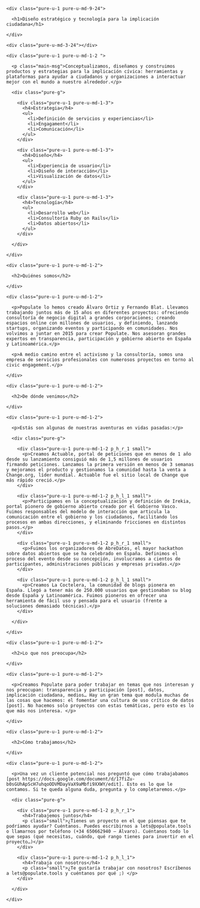 
<div class="container">

  <div class="pure-g m_v_4">

    <div class="pure-u-1 pure-u-md-9-24">

      <h1>Diseño estratégico y tecnología para la implicación ciudadana</h1>

    </div>

    <div class="pure-u-md-3-24"></div>

    <div class="pure-u-1 pure-u-md-1-2 ">

      <p class="main-msg">Conceptualizamos, diseñamos y construimos productos y estrategias para la implicación cívica: herramientas y plataformas para ayudar a ciudadanos y organizaciones a interactuar mejor con el mundo a nuestro alrededor.</p>

      <div class="pure-g">

        <div class="pure-u-1 pure-u-md-1-3">
          <h4>Estrategia</h4>
          <ul>
            <li>Definición de servicios y experiencias</li>
            <li>Engagament</li>
            <li>Comunicación</li>
          </ul>
        </div>

        <div class="pure-u-1 pure-u-md-1-3">
          <h4>Diseño</h4>
          <ul>
            <li>Experiencia de usuario</li>
            <li>Diseño de interacción</li>
            <li>Visualización de datos</li>
          </ul>
        </div>

        <div class="pure-u-1 pure-u-md-1-3">
          <h4>Tecnología</h4>
          <ul>
            <li>Desarrollo web</li>
            <li>Consultoría Ruby on Rails</li>
            <li>Datos abiertos</li>
          </ul>
        </div>

      </div>

    </div>

  </div>

</div>

<div class="container section-color-1">

  <div class="pure-g p_v_4">

    <div class="pure-u-1 pure-u-md-1-2">

      <h2>Quiénes somos</h2>

    </div>

    <div class="pure-u-1 pure-u-md-1-2">

      <p>Populate lo hemos creado Álvaro Ortiz y Fernando Blat. Llevamos trabajando juntos más de 15 años en diferentes proyectos: ofreciendo consultoría de negocio digital a grandes corporaciones; creando espacios online con millones de usuarios, y definiendo, lanzando startups, organizando eventos y participando en comunidades. Nos volvimos a juntar en 2015 para crear Populate. Nos asesoran grandes expertos en transparencia, participación y gobierno abierto en España y Latinoamérica.</p>

      <p>A medio camino entre el activismo y la consultoría, somos una empresa de servicios profesionales con numerosos proyectos en torno al civic engagement.</p>

    </div>

  </div>

</div>

<div class="container section-color-2">

  <div class="pure-g p_v_4">

    <div class="pure-u-1 pure-u-md-1-2">

      <h2>De dónde venimos</h2>

    </div>

    <div class="pure-u-1 pure-u-md-1-2">

      <p>Estás son algunas de nuestras aventuras en vidas pasadas:</p>

      <div class="pure-g">

        <div class="pure-u-1 pure-u-md-1-2 p_h_r_1 small">
          <p>Creamos Actuable, portal de peticiones que en menos de 1 año desde su lanzamiento consiguió más de 1,5 millones de usuarios firmando peticiones. Lanzamos la primera versión en menos de 3 semanas y mejoramos el producto y gestionamos la comunidad hasta la venta a Change.org, líder mundial. Actuable fue el sitio local de Change que más rápido creció.</p>
        </div>

        <div class="pure-u-1 pure-u-md-1-2 p_h_l_1 small">
          <p>Participamos en la conceptualización y definición de Irekia, portal pionero de gobierno abierto creado por el Gobierno Vasco. Fuimos responsables del modelo de interacción que articula la comunicación entre el gobierno y los ciudadanos, facilitando los procesos en ambas direcciones, y eliminando fricciones en distintos pasos.</p>
        </div>

        <div class="pure-u-1 pure-u-md-1-2 p_h_r_1 small">
          <p>Fuimos los organizadores de AbreDatos, el mayor hackathon sobre datos abiertos que se ha celebrado en España. Definimos el proceso del evento desde su concepción, involucramos a cientos de participantes, administraciones públicas y empresas privadas.</p>
        </div>

        <div class="pure-u-1 pure-u-md-1-2 p_h_l_1 small">
          <p>Creamos La Coctelera, la comunidad de blogs pionera en España. Llegó a tener más de 250.000 usuarios que gestionaban su blog desde España y Latinoamérica. Fuimos pioneros en ofrecer una herramienta de fácil uso y pensada para el usuario (frente a soluciones demasiado técnicas).</p>
        </div>

      </div>

    </div>

  </div>

</div>

<div class="container section-color-3">

  <div class="pure-g p_v_4">

    <div class="pure-u-1 pure-u-md-1-2">

      <h2>Lo que nos preocupa</h2>

    </div>

    <div class="pure-u-1 pure-u-md-1-2">

      <p>Creamos Populate para poder trabajar en temas que nos interesan y nos preocupan: transparencia y participación [post], datos, implicación ciudadana, medios… Hay un gran tema que modula muchas de las cosas que hacemos: el fomentar una cultura de uso crítico de datos [post]. No hacemos solo proyectos con estas temáticas, pero esto es lo que más nos interesa. </p>

    </div>

  </div>

</div>

<div class="container">

  <div class="pure-g m_v_4">

    <div class="pure-u-1 pure-u-md-1-2">

      <h2>Cómo trabajamos</h2>

    </div>

    <div class="pure-u-1 pure-u-md-1-2">

      <p>Una vez un cliente potencial nos preguntó que cómo trabajabamos [post https://docs.google.com/document/d/17fiZu-b0sGUhApScH7uhqoODVMDayVaX9aMbfi9XXWY/edit]. Esto es lo que le contamos. Si te queda alguna duda, pregunta y lo completaremos.</p>

      <div class="pure-g">

        <div class="pure-u-1 pure-u-md-1-2 p_h_r_1">
          <h4>Trabajemos juntos</h4>
          <p class="small">¿Tienes un proyecto en el que piensas que te podríamos ayudar? Cuéntanos. Puedes escribirnos a lets@populate.tools o llamarnos por teléfono (+34 650662940 — Álvaro). Cuéntanos todo lo que sepas (qué necesitas, cuándo, qué rango tienes para invertir en el proyecto…)</p>
        </div>

        <div class="pure-u-1 pure-u-md-1-2 p_h_l_1">
          <h4>Trabaja con nosotros</h4>
          <p class="small">¿Te gustaría trabajar con nosotros? Escríbenos a lets@populate.tools y cuéntanos por qué ;) </p>
        </div>

      </div>

    </div>

  </div>

</div>
